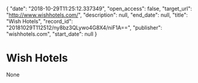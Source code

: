 {
  "date": "2018-10-29T11:25:12.337349", 
  "open_access": false, 
  "target_url": "http://www.wishhotels.com/", 
  "description": null, 
  "end_date": null, 
  "title": "Wish Hotels", 
  "record_id": "20181029T112512/ny8bz3QLywo4G8X4/niF1A==", 
  "publisher": "wishhotels.com", 
  "start_date": null
}

# Wish Hotels

None